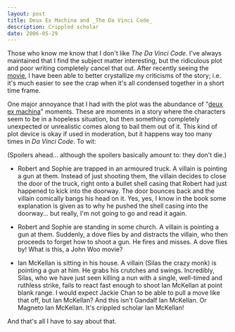 ```yaml
---
layout: post
title: Deux Ex Machina and _The Da Vinci Code_
description: Crippled scholar
date: 2006-05-29
---
```


Those who know me know that I don't like _The Da Vinci Code_. I've always maintained that I find the subject matter interesting, but the ridiculous plot and poor writing completely cancel that out. After recently seeing the [movie](http://www.imdb.com/title/tt0382625/), I have been able to better crystallize my criticisms of the story; i.e. it's much easier to see the crap when it's all condensed together in a short time frame. 
 
One major annoyance that I had with the plot was the abundance of "[deux ex machina](http://en.wikipedia.org/wiki/Deus_ex_machina)" moments. These are moments in a story where the characters seem to be in a hopeless situation, but then something completely unexpected or unrealistic comes along to bail them out of it. This kind of plot device is okay if used in moderation, but it happens way too many times in _Da Vinci Code_. To wit: 
 
(Spoilers ahead... although the spoilers basically amount to: they don't die.) 
 
* Robert and Sophie are trapped in an armoured truck. A villain is pointing a gun at them. Instead of just shooting them, the villain decides to close the door of the truck, right onto a bullet shell casing that Robert had just happened to kick into the doorway. The door bounces back and the villain comically bangs his head on it. Yes, yes, I know in the book some explanation is given as to why he pushed the shell casing into the doorway... but really, I'm not going to go and read it again. 
   
* Robert and Sophie are standing in some church. A villain is pointing a gun at them. Suddenly, a dove flies by and distracts the villain, who then proceeds to forget how to shoot a gun. He fires and misses. A dove flies by! What is this, a John Woo movie? 
   
* Ian McKellan is sitting in his house. A villain (Silas the crazy monk) is pointing a gun at him. He grabs his crutches and swings. Incredibly, Silas, who we have just seen killing a nun with a single, well-timed and ruthless strike, fails to react fast enough to shoot Ian McKellan at point blank range. I would expect Jackie Chan to be able to pull a move like that off, but Ian McKellan? And this isn't Gandalf Ian McKellan. Or Magneto Ian McKellan. It's crippled scholar Ian McKellan!

And that's all I have to say about that.